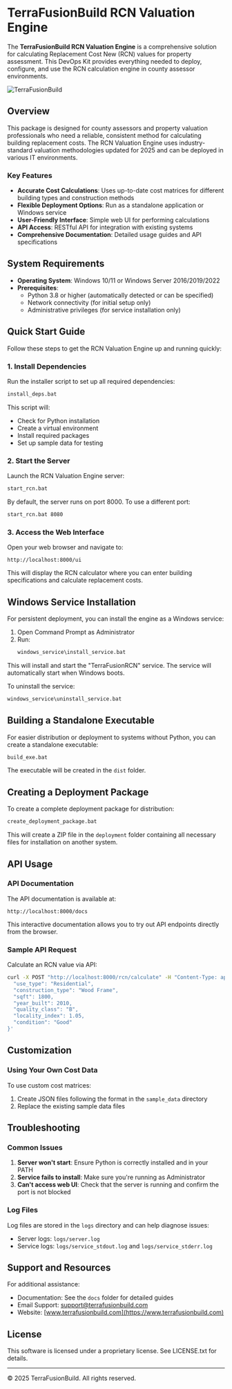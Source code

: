 # TerraFusionBuild RCN Valuation Engine

The **TerraFusionBuild RCN Valuation Engine** is a comprehensive solution for calculating Replacement Cost New (RCN) values for property assessment. This DevOps Kit provides everything needed to deploy, configure, and use the RCN calculation engine in county assessor environments.

![TerraFusionBuild](https://www.terrafusionbuild.com/logo.png)

## Overview

This package is designed for county assessors and property valuation professionals who need a reliable, consistent method for calculating building replacement costs. The RCN Valuation Engine uses industry-standard valuation methodologies updated for 2025 and can be deployed in various IT environments.

### Key Features

- **Accurate Cost Calculations**: Uses up-to-date cost matrices for different building types and construction methods
- **Flexible Deployment Options**: Run as a standalone application or Windows service
- **User-Friendly Interface**: Simple web UI for performing calculations
- **API Access**: RESTful API for integration with existing systems
- **Comprehensive Documentation**: Detailed usage guides and API specifications

## System Requirements

- **Operating System**: Windows 10/11 or Windows Server 2016/2019/2022
- **Prerequisites**:
  - Python 3.8 or higher (automatically detected or can be specified)
  - Network connectivity (for initial setup only)
  - Administrative privileges (for service installation only)

## Quick Start Guide

Follow these steps to get the RCN Valuation Engine up and running quickly:

### 1. Install Dependencies

Run the installer script to set up all required dependencies:

```bat
install_deps.bat
```

This script will:
- Check for Python installation
- Create a virtual environment
- Install required packages
- Set up sample data for testing

### 2. Start the Server

Launch the RCN Valuation Engine server:

```bat
start_rcn.bat
```

By default, the server runs on port 8000. To use a different port:

```bat
start_rcn.bat 8080
```

### 3. Access the Web Interface

Open your web browser and navigate to:

```
http://localhost:8000/ui
```

This will display the RCN calculator where you can enter building specifications and calculate replacement costs.

## Windows Service Installation

For persistent deployment, you can install the engine as a Windows service:

1. Open Command Prompt as Administrator
2. Run:
   ```bat
   windows_service\install_service.bat
   ```

This will install and start the "TerraFusionRCN" service. The service will automatically start when Windows boots.

To uninstall the service:
```bat
windows_service\uninstall_service.bat
```

## Building a Standalone Executable

For easier distribution or deployment to systems without Python, you can create a standalone executable:

```bat
build_exe.bat
```

The executable will be created in the `dist` folder.

## Creating a Deployment Package

To create a complete deployment package for distribution:

```bat
create_deployment_package.bat
```

This will create a ZIP file in the `deployment` folder containing all necessary files for installation on another system.

## API Usage

### API Documentation

The API documentation is available at:

```
http://localhost:8000/docs
```

This interactive documentation allows you to try out API endpoints directly from the browser.

### Sample API Request

Calculate an RCN value via API:

```bash
curl -X POST "http://localhost:8000/rcn/calculate" -H "Content-Type: application/json" -d '{
  "use_type": "Residential",
  "construction_type": "Wood Frame",
  "sqft": 1800,
  "year_built": 2010,
  "quality_class": "B",
  "locality_index": 1.05,
  "condition": "Good"
}'
```

## Customization

### Using Your Own Cost Data

To use custom cost matrices:
1. Create JSON files following the format in the `sample_data` directory
2. Replace the existing sample data files

## Troubleshooting

### Common Issues

1. **Server won't start**: Ensure Python is correctly installed and in your PATH
2. **Service fails to install**: Make sure you're running as Administrator
3. **Can't access web UI**: Check that the server is running and confirm the port is not blocked

### Log Files

Log files are stored in the `logs` directory and can help diagnose issues:
- Server logs: `logs/server.log`
- Service logs: `logs/service_stdout.log` and `logs/service_stderr.log`

## Support and Resources

For additional assistance:
- Documentation: See the `docs` folder for detailed guides
- Email Support: support@terrafusionbuild.com
- Website: [www.terrafusionbuild.com](https://www.terrafusionbuild.com)

## License

This software is licensed under a proprietary license. See LICENSE.txt for details.

---

© 2025 TerraFusionBuild. All rights reserved.